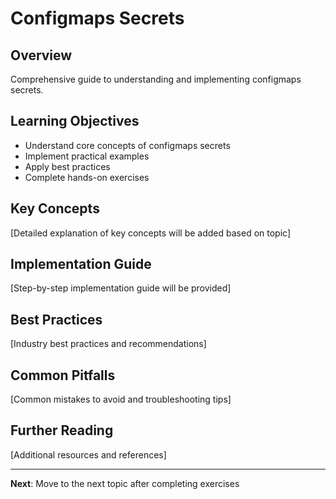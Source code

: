 # Configmaps Secrets

## Overview
Comprehensive guide to understanding and implementing configmaps secrets.

## Learning Objectives
- Understand core concepts of configmaps secrets
- Implement practical examples
- Apply best practices
- Complete hands-on exercises

## Key Concepts
[Detailed explanation of key concepts will be added based on topic]

## Implementation Guide
[Step-by-step implementation guide will be provided]

## Best Practices
[Industry best practices and recommendations]

## Common Pitfalls
[Common mistakes to avoid and troubleshooting tips]

## Further Reading
[Additional resources and references]

---

**Next**: Move to the next topic after completing exercises
